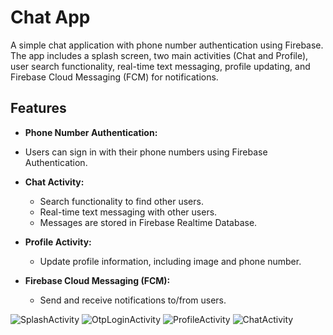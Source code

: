 # Chat App

A simple chat application with phone number authentication using Firebase. The app includes a splash screen, two main activities (Chat and Profile), user search functionality, real-time text messaging, profile updating, and Firebase Cloud Messaging (FCM) for notifications.

## Features

- **Phone Number Authentication:**
-  Users can sign in with their phone numbers using Firebase Authentication.

- **Chat Activity:**
  - Search functionality to find other users.
  - Real-time text messaging with other users.
  - Messages are stored in Firebase Realtime Database.

- **Profile Activity:**
  - Update profile information, including image and phone number.

- **Firebase Cloud Messaging (FCM):**
  - Send and receive notifications to/from users.
 
![SplashActivity](https://github.com/mihirdev7/ChatSiuuu/assets/143248297/909aa755-3b12-4719-93bb-1001c6054f5f)
![OtpLoginActivity](https://github.com/mihirdev7/ChatSiuuu/assets/143248297/06b432b1-15de-4959-9ba1-bebb8b7d66a1)
![ProfileActivity](https://github.com/mihirdev7/ChatSiuuu/assets/143248297/6093283e-20a8-422b-9d89-e67df5c4ff78)
![ChatActivity](https://github.com/mihirdev7/ChatSiuuu/assets/143248297/fdff932e-5d45-490d-ae54-f6b2c924e384)
